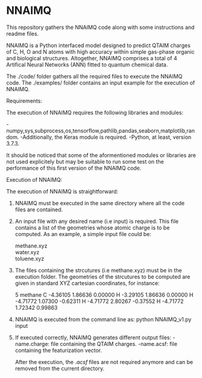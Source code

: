 # NNAIMQ
This repository gathers the NNAIMQ code along with some instructions and readme files.

NNAIMQ is a Python interfaced model designed to predict QTAIM charges of C, H, O and N 
atoms with high accuracy within simple gas-phase organic and biological structures.
Altogether, NNAIMQ comprises a total of 4 Artifical Neural Networks (ANN) fitted to
quantum chemical data.

The ./code/ folder gathers all the required files to execute the NNAIMQ code.
The ./examples/ folder contains an input example for the execution of NNAIMQ.

Requirements:

The execution of NNAIMQ requires the following libraries and modules:

-numpy,sys,subprocess,os,tensorflow,pathlib,pandas,seaborn,matplotlib,random.
-Additionally, the Keras module is required.
-Python, at least, version 3.7.3. 

It should be noticed that some of the aformentioned modules or libraries are
not used explicitely but may be suitable to run some test on the performance
of this first version of the NNAIMQ code.

Execution of NNAIMQ:

The execution of NNAIMQ is straightforward:
1) NNAIMQ must be executed in the same directory where all the code files are
contained. 
2) An input file with any desired name (i.e input) is required. This file 
contains a list of the geometries whose atomic charge is to be computed.
As an example, a simple input file could be:

    methane.xyz  
    water.xyz  
    toluene.xyz  

3) The files containing the strcutures (i.e methane.xyz) must be in the execution
folder. The geometries of the strcutures to be computed are given in standard XYZ
cartesian coordinates, for instance:

 
    5
    methane
    C         -4.36105        1.86636        0.00000
    H         -3.29105        1.86636        0.00000
    H         -4.71772        1.07300       -0.62311
    H         -4.71772        2.80267       -0.37552
    H         -4.71772        1.72342        0.99863


4) NNAIMQ is executed from the command line as:
   python NNAIMQ_v1.py input
5) If executed correctly, NNAIMQ generates different output files:
   -name.charge: file containing the QTAIM charges.
   -name.acsf: file containing the featurization vector.
   
   After the execution, the *.acsf* files are not required anymore and can be 
   removed from the current directory.
